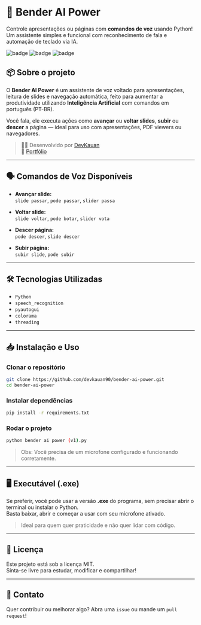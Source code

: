 
# 🤖 Bender AI Power

Controle apresentações ou páginas com **comandos de voz** usando Python!  
Um assistente simples e funcional com reconhecimento de fala e automação de teclado via IA.

![badge](https://img.shields.io/badge/voz-ativada-blue)
![badge](https://img.shields.io/badge/feito%20com-Python-blueviolet)
![badge](https://img.shields.io/badge/status-em%20desenvolvimento-yellow)

## 📦 Sobre o projeto

O **Bender AI Power** é um assistente de voz voltado para apresentações, leitura de slides e navegação automática, feito para aumentar a produtividade utilizando **Inteligência Artificial** com comandos em português (PT-BR).

Você fala, ele executa ações como **avançar** ou **voltar slides**, **subir** ou **descer** a página — ideal para uso com apresentações, PDF viewers ou navegadores.

> 🧑‍💻 Desenvolvido por [DevKauan](https://github.com/devkauan90)  
> 💼 [Portfólio](https://ghh-gh23.vercel.app/)

---

## 🗣️ Comandos de Voz Disponíveis

- **Avançar slide:**  
  `slide passar`, `pode passar`, `slider passa`

- **Voltar slide:**  
  `slide voltar`, `pode botar`, `slider vota`

- **Descer página:**  
  `pode descer`, `slide descer`

- **Subir página:**  
  `subir slide`, `pode subir`

---

## 🛠️ Tecnologias Utilizadas

- `Python`
- `speech_recognition`
- `pyautogui`
- `colorama`
- `threading`

---

## 📥 Instalação e Uso

### Clonar o repositório
```bash
git clone https://github.com/devkauan90/bender-ai-power.git
cd bender-ai-power
```

### Instalar dependências
```bash
pip install -r requirements.txt
```

### Rodar o projeto
```bash
python bender ai power (v1).py
```

> Obs: Você precisa de um microfone configurado e funcionando corretamente.

---

## 🖥️ Executável (.exe)

Se preferir, você pode usar a versão **.exe** do programa, sem precisar abrir o terminal ou instalar o Python.  
Basta baixar, abrir e começar a usar com seu microfone ativado.

> Ideal para quem quer praticidade e não quer lidar com código.


---

## 🧠 Licença

Este projeto está sob a licença MIT.  
Sinta-se livre para estudar, modificar e compartilhar!

---

## 💬 Contato

Quer contribuir ou melhorar algo? Abra uma `issue` ou mande um `pull request`!
